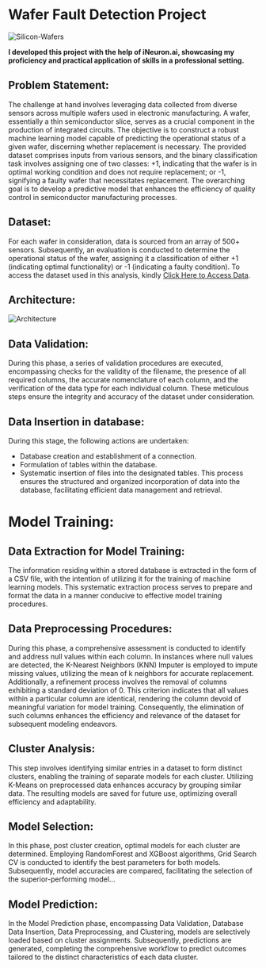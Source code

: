 # Wafer Fault Detection Project
![Silicon-Wafers](https://github.com/piushkaushik/Wafer_Fault_Detection/assets/95517586/fe84685b-8916-4876-a767-f81c0a32b0f6)

**I developed this project with the help of iNeuron.ai, showcasing my proficiency and practical application of skills in a professional setting.**
## Problem Statement:
The challenge at hand involves leveraging data collected from diverse sensors across multiple wafers used in electronic manufacturing. A wafer, essentially a thin semiconductor slice, serves as a crucial component in the production of integrated circuits. The objective is to construct a robust machine learning model capable of predicting the operational status of a given wafer, discerning whether replacement is necessary. The provided dataset comprises inputs from various sensors, and the binary classification task involves assigning one of two classes: +1, indicating that the wafer is in optimal working condition and does not require replacement; or -1, signifying a faulty wafer that necessitates replacement. The overarching goal is to develop a predictive model that enhances the efficiency of quality control in semiconductor manufacturing processes.

## Dataset:
For each wafer in consideration, data is sourced from an array of 500+ sensors. Subsequently, an evaluation is conducted to determine the operational status of the wafer, assigning it a classification of either +1 (indicating optimal functionality) or -1 (indicating a faulty condition). To access the dataset used in this analysis, kindly [Click Here to Access Data](https://drive.google.com/drive/folders/1BOnv-jyPS7vHz7vQv2otD0_GNZ0TL6yu?usp=drive_link).

## Architecture:
![Architecture](https://github.com/piushkaushik/Wafer_Fault_Detection/assets/95517586/94da8c90-5c7c-4b0e-8db3-75eb0782666b)

## Data Validation:
During this phase, a series of validation procedures are executed, encompassing checks for the validity of the filename, the presence of all required columns, the accurate nomenclature of each column, and the verification of the data type for each individual column. These meticulous steps ensure the integrity and accuracy of the dataset under consideration.

## Data Insertion in database:
During this stage, the following actions are undertaken:

- Database creation and establishment of a connection.
- Formulation of tables within the database.
- Systematic insertion of files into the designated tables.
This process ensures the structured and organized incorporation of data into the database, facilitating efficient data management and retrieval.

# Model Training:
## Data Extraction for Model Training:
The information residing within a stored database is extracted in the form of a CSV file, with the intention of utilizing it for the training of machine learning models. This systematic extraction process serves to prepare and format the data in a manner conducive to effective model training procedures.

## Data Preprocessing Procedures:
During this phase, a comprehensive assessment is conducted to identify and address null values within each column. In instances where null values are detected, the K-Nearest Neighbors (KNN) Imputer is employed to impute missing values, utilizing the mean of k neighbors for accurate replacement.
Additionally, a refinement process involves the removal of columns exhibiting a standard deviation of 0. This criterion indicates that all values within a particular column are identical, rendering the column devoid of meaningful variation for model training. Consequently, the elimination of such columns enhances the efficiency and relevance of the dataset for subsequent modeling endeavors.

## Cluster Analysis:
This step involves identifying similar entries in a dataset to form distinct clusters, enabling the training of separate models for each cluster. Utilizing K-Means on preprocessed data enhances accuracy by grouping similar data. The resulting models are saved for future use, optimizing overall efficiency and adaptability.

## Model Selection:
In this phase, post cluster creation, optimal models for each cluster are determined. Employing RandomForest and XGBoost algorithms, Grid Search CV is conducted to identify the best parameters for both models. Subsequently, model accuracies are compared, facilitating the selection of the superior-performing model...

## Model Prediction:

In the Model Prediction phase, encompassing Data Validation, Database Data Insertion, Data Preprocessing, and Clustering, models are selectively loaded based on cluster assignments. Subsequently, predictions are generated, completing the comprehensive workflow to predict outcomes tailored to the distinct characteristics of each data cluster.

